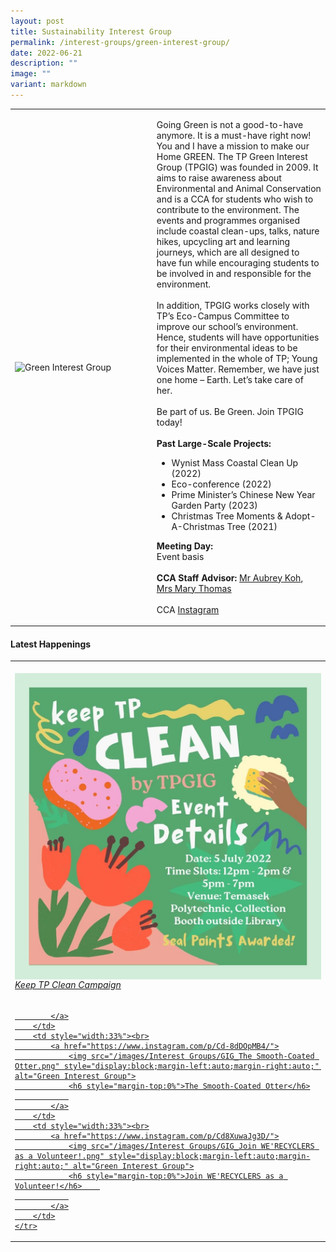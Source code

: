 ```yaml
---
layout: post
title: Sustainability Interest Group
permalink: /interest-groups/green-interest-group/
date: 2022-06-21
description: ""
image: ""
variant: markdown
---
```

<div>
    <table>
        <tbody><tr>
            <td style="width:45%"><img src="/images/Interest Groups/TPGIG.jpeg" style="display:block;margin-left:auto;margin-right:auto;" alt="Green Interest Group"></td>
            <td>
                <p>
                    Going Green is not a good-to-have anymore. It is a must-have right now! You and I have a mission to make our Home GREEN. The TP Green Interest Group (TPGIG) was founded in 2009. It aims to raise awareness about Environmental and Animal Conservation and is a CCA for students who wish to contribute to the environment. The events and programmes organised include coastal clean-ups, talks, nature hikes, upcycling art and learning journeys, which are all designed to have fun while encouraging students to be involved in and responsible for the environment. <br><br>
									In addition, TPGIG works closely with TP’s Eco-Campus Committee to improve our school’s environment. Hence, students will have opportunities for their environmental ideas to be implemented in the whole of TP; Young Voices Matter. Remember, we have just one home – Earth. Let’s take care of her.
<br>
                    <br>
                    Be part of us. Be Green. Join TPGIG today!
                    <br>
                    <br>
                    <b>Past Large-Scale Projects:</b><br>
                  </p><ul>
										<li>Wynist Mass Coastal Clean Up (2022)</li>
										<li>Eco-conference (2022)</li>
										<li>Prime Minister’s Chinese New Year Garden Party (2023)</li>
										<li>Christmas Tree Moments &amp; Adopt-A-Christmas Tree (2021)</li>
							</ul>
							<p>
                    <b>Meeting Day:</b><br>
                    Event basis<br>
                    <br>
                    <b>CCA Staff Advisor:</b> <a href="Aubrey_KOH@TP.EDU.SG">Mr Aubrey Koh</a>, <a href="Thomas_MARY@tp.edu.sg">Mrs Mary Thomas</a><br>
                    <br>
                    CCA <a href="https://www.instagram.com/tpgig">Instagram</a>
							</p>
                <p></p>
            </td>
        </tr>
    </tbody></table>
</div>

#### Latest Happenings

<table>
    <tbody><tr>
        <td style="width:33%"><br>
            <a href="https://www.instagram.com/p/CePpEVXvU3T/">
                <img src="/images/Interest Groups/GIG_Keep TP Clean Campaign.png" style="display:block;margin-left:auto;margin-right:auto;" alt="Green Interest Group">
                <h6 style="margin-top:0%">Keep TP Clean Campaign</h6>
                
            </a>
        </td>
        <td style="width:33%"><br>
            <a href="https://www.instagram.com/p/Cd-8dDOpMB4/">
                <img src="/images/Interest Groups/GIG_The Smooth-Coated Otter.png" style="display:block;margin-left:auto;margin-right:auto;" alt="Green Interest Group">
                <h6 style="margin-top:0%">The Smooth-Coated Otter</h6>
                
            </a>
        </td>
        <td style="width:33%"><br>
            <a href="https://www.instagram.com/p/Cd8XuwaJg3D/">
                <img src="/images/Interest Groups/GIG_Join WE'RECYCLERS as a Volunteer!.png" style="display:block;margin-left:auto;margin-right:auto;" alt="Green Interest Group">
                <h6 style="margin-top:0%">Join WE'RECYCLERS as a Volunteer!</h6>    
                
            </a>
        </td>
    </tr>
</tbody></table>